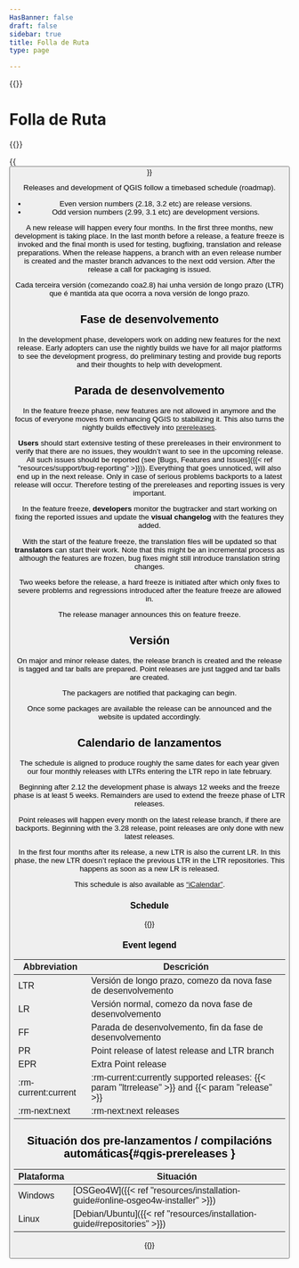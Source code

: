 ```yaml
---
HasBanner: false
draft: false
sidebar: true
title: Folla de Ruta
type: page

---
```

{{<content-start >}}
# Folla de Ruta
{{<roadmap >}}

{{<button class="is-primary1 is-rounded" link="https://qgis.org/schedule.ics" text="Subscribe to the roadmap iCalendar" >}}

Releases and development of QGIS follow a timebased schedule (roadmap).
- Even version numbers (2.18, 3.2 etc) are release versions.
- Odd version numbers (2.99, 3.1 etc) are development versions.

A new release will happen every four months. In the first three months, new development is taking place. In the last month before a release, a feature freeze is invoked and the final month is used for testing, bugfixing, translation and release preparations. When the release happens, a branch with an even release number is created and the master branch advances to the next odd version. After the release a call for packaging is issued.

Cada terceira versión (comezando coa2.8) hai unha versión de longo prazo (LTR) que é mantida ata que ocorra a nova versión de longo prazo.
## Fase de desenvolvemento
In the development phase, developers work on adding new features for the next release. Early adopters can use the nightly builds we have for all major platforms to see the development progress, do preliminary testing and provide bug reports and their thoughts to help with development.
## Parada de desenvolvemento
In the feature freeze phase, new features are not allowed in anymore and the focus of everyone moves from enhancing QGIS to stabilizing it. This also turns the nightly builds effectively into [prereleases](#qgis-prereleases).

**Users** should start extensive testing of these prereleases in their environment to verify that there are no issues, they wouldn’t want to see in the upcoming release. All such issues should be reported (see [Bugs, Features and Issues]({{< ref "resources/support/bug-reporting" >}})). Everything that goes unnoticed, will also end up in the next release. Only in case of serious problems backports to a latest release will occur. Therefore testing of the prereleases and reporting issues is very important.

In the feature freeze, **developers** monitor the bugtracker and start working on fixing the reported issues and update the **visual changelog** with the features they added.

With the start of the feature freeze, the translation files will be updated so that **translators** can start their work. Note that this might be an incremental process as although the features are frozen, bug fixes might still introduce translation string changes.

Two weeks before the release, a hard freeze is initiated after which only fixes to severe problems and regressions introduced after the feature freeze are allowed in.

The release manager announces this on feature freeze.
## Versión
On major and minor release dates, the release branch is created and the release is tagged and tar balls are prepared. Point releases are just tagged and tar balls are created.

The packagers are notified that packaging can begin.

Once some packages are available the release can be announced and the website is updated accordingly.
## Calendario de lanzamentos
The schedule is aligned to produce roughly the same dates for each year given our four monthly releases with LTRs entering the LTR repo in late february.

Beginning after 2.12 the development phase is always 12 weeks and the freeze phase is at least 5 weeks. Remainders are used to extend the freeze phase of LTR releases.

Point releases will happen every month on the latest release branch, if there are backports. Beginning with the 3.28 release, point releases are only done with new latest releases.

In the first four months after its release, a new LTR is also the current LR. In this phase, the new LTR doesn’t replace the previous LTR in the LTR repositories. This happens as soon as a new LR is released.

This schedule is also available as [“iCalendar”](https://qgis.org/schedule.ics).
### Schedule
{{<csv-table file="csv/schedule.csv" >}}
### Event legend
| Abbreviation | Descrición |
| --- | --- |
| LTR | Versión de longo prazo, comezo da nova fase de desenvolvemento |
| LR | Versión normal, comezo da nova fase de desenvolvemento |
| FF | Parada de desenvolvemento, fin da fase de desenvolvemento |
| PR | Point release of latest release and LTR branch |
| EPR | Extra Point release |
| :rm-current:current | :rm-current:currently supported releases: {{< param "ltrrelease" >}} and {{< param "release" >}} |
| :rm-next:next | :rm-next:next releases |

## Situación dos pre-lanzamentos / compilacións automáticas{#qgis-prereleases }
| Plataforma | Situación |
| --- | --- |
| Windows | [OSGeo4W]({{< ref "resources/installation-guide#online-osgeo4w-installer" >}}) |
| Linux | [Debian/Ubuntu]({{< ref "resources/installation-guide#repositories" >}}) |

{{<content-end >}}
